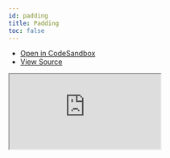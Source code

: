 ```yaml
---
id: padding
title: Padding
toc: false
---
```


- [Open in CodeSandbox](https://codesandbox.io/s/github/tannerlinsley/react-virtual/tree/main/examples/padding)
- [View Source](https://github.com/tannerlinsley/react-virtual/tree/main/examples/padding)

<iframe
  src="https://codesandbox.io/embed/github/tannerlinsley/react-virtual/tree/main/examples/padding?autoresize=1&fontsize=14&theme=dark"
  title="tannerlinsley/react-virtual: padding"
  sandbox="allow-forms allow-modals allow-popups allow-presentation allow-same-origin allow-scripts"
  style={{
    width: '100%',
    height: '80vh',
    border: '0',
    borderRadius: 8,
    overflow: 'hidden',
    position: 'static',
    zIndex: 0,
  }}
></iframe>
